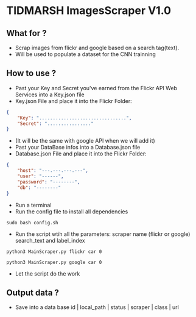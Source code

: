 # TIDMARSH ImagesScraper V1.0

## What for ?
* Scrap images from flickr and google based on a search tag(text).
* Will be used to populate a dataset for the CNN trainning

## How to use ?
* Past your Key and Secret you've earned from the Flickr API Web Services into a Key.json file
* Key.json File and place it into the Flickr Folder:
```json
{
	"Key": "................................",
	"Secret": "................"
}
```
* (It will be the same with google API when we will add it)
* Past your DataBase infos into a Database.json file
* Database.json File and place it into the Flickr Folder:
```json
{
	"host": "---.---.---.---",
	"user": "------",
	"password": "--------",
	"db": "--------"
}
```
* Run a terminal
* Run the config file to install all dependencies
```
sudo bash config.sh
```
* Run the script wtih all the parameters: scraper name (flickr or google) search_text and label_index
```
python3 MainScraper.py flickr car 0

python3 MainScraper.py google car 0
```
* Let the script do the work

## Output data ?
* Save into a data base
id | local_path | status | scraper | class | url
